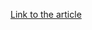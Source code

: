 [Link to the article](https://securityaffairs.com/174962/apt/china-linked-apt-silk-typhoon-targets-it-supply-chain.html)
